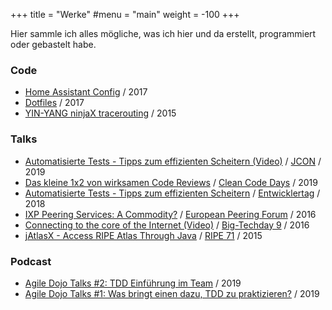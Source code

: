 +++
title = "Werke"
#menu = "main"
weight = -100
+++

Hier sammle ich alles mögliche, was ich hier und da erstellt, programmiert oder gebastelt habe.

### Code

* [Home Assistant Config](https://github.com/TribuneX/home_assistant) / 2017
* [Dotfiles](https://github.com/TribuneX/dotfiles) / 2017
* [YIN-YANG ninjaX tracerouting](https://github.com/bigzaqui/yinyang) / 2015

### Talks
* [Automatisierte Tests - Tipps zum effizienten Scheitern (Video)](https://www.youtube.com/watch?v=HEOUiKc3e5E) / [JCON](https://jcon.one/de/) / 2019
* [Das kleine 1x2 von wirksamen Code Reviews](https://about.sascha-bleidner.de/files/code_review_1x2.pdf) / [Clean Code Days](https://www.cleancode-days.de/archiv/downloads/handouts-2019.html) / 2019
* [Automatisierte Tests - Tipps zum effizienten Scheitern](https://about.cbs-service.net/files/tipps_scheitern.pdf) / [Entwicklertag](http://entwicklertag.de/karlsruhe/2018/automatisierte-tests) / 2018
* [IXP Peering Services: A Commodity?](https://about.cbs-service.net/files/commodity.pdf) / [European Peering Forum](https://www.peering-forum.eu/agenda?year=2016) / 2016
* [Connecting to the core of the Internet (Video)](https://www.youtube.com/watch?v=n6ipe0Lj8o4) / [Big-Techday 9](https://www.tngtech.com/en/tng-about-us/bigtechday/big-techday/big-techdayabstracts.html#c13764) / 2016
* [jAtlasX - Access RIPE Atlas Through Java](https://about.cbs-service.net/files/jatlasx.pdf) / [RIPE 71](http://ripe71.ripe.net/programme/meeting-plan/os-wg/) / 2015

### Podcast
* [Agile Dojo Talks #2: TDD Einführung im Team](https://www.youtube.com/watch?v=MTfBTYICf3g) / 2019
* [Agile Dojo Talks #1: Was bringt einen dazu, TDD zu praktizieren?](https://www.youtube.com/watch?v=-1Uwn6BNYmw) / 2019